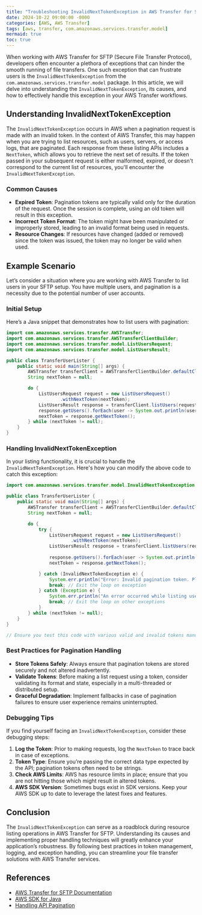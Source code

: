 ```yaml
---
title: "Troubleshooting InvalidNextTokenException in AWS Transfer for SFTP"
date: 2024-10-22 09:00:00 -0000
categories: [AWS, AWS Transfer]
tags: [aws, transfer, com.amazonaws.services.transfer.model]
mermaid: true
toc: true
---
```



When working with AWS Transfer for SFTP (Secure File Transfer Protocol), developers often encounter a plethora of exceptions that can hinder the smooth running of file transfers. One such exception that can frustrate users is the `InvalidNextTokenException` from the `com.amazonaws.services.transfer.model` package. In this article, we will delve into understanding the `InvalidNextTokenException`, its causes, and how to effectively handle this exception in your AWS Transfer workflows. 

## Understanding InvalidNextTokenException

The `InvalidNextTokenException` occurs in AWS when a pagination request is made with an invalid token. In the context of AWS Transfer, this may happen when you are trying to list resources, such as users, servers, or access logs, that are paginated. Each response from these listing APIs includes a `NextToken`, which allows you to retrieve the next set of results. If the token passed in your subsequent request is either malformed, expired, or doesn't correspond to the current list of resources, you'll encounter the `InvalidNextTokenException`.

### Common Causes

- **Expired Token**: Pagination tokens are typically valid only for the duration of the request. Once the session is complete, using an old token will result in this exception.
- **Incorrect Token Format**: The token might have been manipulated or improperly stored, leading to an invalid format being used in requests.
- **Resource Changes**: If resources have changed (added or removed) since the token was issued, the token may no longer be valid when used.

## Example Scenario

Let’s consider a situation where you are working with AWS Transfer to list users in your SFTP setup. You have multiple users, and pagination is a necessity due to the potential number of user accounts.

### Initial Setup

Here’s a Java snippet that demonstrates how to list users with pagination:

```java
import com.amazonaws.services.transfer.AWSTransfer;
import com.amazonaws.services.transfer.AWSTransferClientBuilder;
import com.amazonaws.services.transfer.model.ListUsersRequest;
import com.amazonaws.services.transfer.model.ListUsersResult;

public class TransferUserLister {
    public static void main(String[] args) {
        AWSTransfer transferClient = AWSTransferClientBuilder.defaultClient();
        String nextToken = null;

        do {
            ListUsersRequest request = new ListUsersRequest()
                    .withNextToken(nextToken);
            ListUsersResult response = transferClient.listUsers(request);
            response.getUsers().forEach(user -> System.out.println(user.getUserName()));
            nextToken = response.getNextToken();
        } while (nextToken != null);
    }
}
```

### Handling InvalidNextTokenException

In your listing functionality, it is crucial to handle the `InvalidNextTokenException`. Here's how you can modify the above code to catch this exception:

```java
import com.amazonaws.services.transfer.model.InvalidNextTokenException;

public class TransferUserLister {
    public static void main(String[] args) {
        AWSTransfer transferClient = AWSTransferClientBuilder.defaultClient();
        String nextToken = null;

        do {
            try {
                ListUsersRequest request = new ListUsersRequest()
                        .withNextToken(nextToken);
                ListUsersResult response = transferClient.listUsers(request);
                
                response.getUsers().forEach(user -> System.out.println(user.getUserName()));
                nextToken = response.getNextToken();

            } catch (InvalidNextTokenException e) {
                System.err.println("Error: Invalid pagination token. Please check the token and retry. " + e.getMessage());
                break; // Exit the loop on exception
            } catch (Exception e) {
                System.err.println("An error occurred while listing users: " + e.getMessage());
                break; // Exit the loop on other exceptions
            }
        } while (nextToken != null);
    }
}

// Ensure you test this code with various valid and invalid tokens manually, or through unit tests to verify your error handling logic.
```

### Best Practices for Pagination Handling

- **Store Tokens Safely**: Always ensure that pagination tokens are stored securely and not altered inadvertently.
- **Validate Tokens**: Before making a list request using a token, consider validating its format and state, especially in a multi-threaded or distributed setup.
- **Graceful Degradation**: Implement fallbacks in case of pagination failures to ensure user experience remains uninterrupted.

### Debugging Tips

If you find yourself facing an `InvalidNextTokenException`, consider these debugging steps:

1. **Log the Token**: Prior to making requests, log the `NextToken` to trace back in case of exceptions.
2. **Token Type**: Ensure you’re passing the correct data type expected by the API; pagination tokens often need to be strings.
3. **Check AWS Limits**: AWS has resource limits in place; ensure that you are not hitting those which might result in altered tokens.
4. **AWS SDK Version**: Sometimes bugs exist in SDK versions. Keep your AWS SDK up to date to leverage the latest fixes and features.

## Conclusion

The `InvalidNextTokenException` can serve as a roadblock during resource listing operations in AWS Transfer for SFTP. Understanding its causes and implementing proper handling techniques will greatly enhance your application’s robustness. By following best practices in token management, logging, and exception handling, you can streamline your file transfer solutions with AWS Transfer services.

## References

- [AWS Transfer for SFTP Documentation](https://docs.aws.amazon.com/transfer/latest/userguide/what-is.html)
- [AWS SDK for Java](https://aws.amazon.com/sdk-for-java/)
- [Handling API Pagination](https://aws.amazon.com/blogs/aws/handling-pagination-with-route-53/)